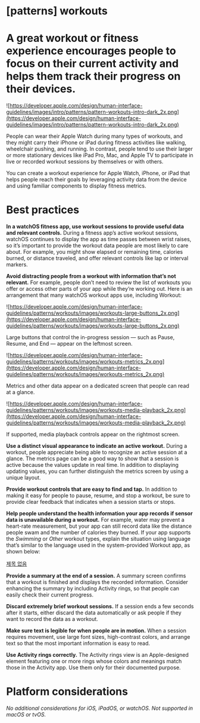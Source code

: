 # **[patterns] workouts**

# A great workout or fitness experience encourages people to focus on their current activity and helps them track their progress on their devices.

![https://developer.apple.com/design/human-interface-guidelines/images/intro/patterns/pattern-workouts-intro-dark_2x.png](https://developer.apple.com/design/human-interface-guidelines/images/intro/patterns/pattern-workouts-intro-dark_2x.png)

People can wear their Apple Watch during many types of workouts, and they might carry their iPhone or iPad during fitness activities like walking, wheelchair pushing, and running. In contrast, people tend to use their larger or more stationary devices like iPad Pro, Mac, and Apple TV to participate in live or recorded workout sessions by themselves or with others.

You can create a workout experience for Apple Watch, iPhone, or iPad that helps people reach their goals by leveraging activity data from the device and using familiar components to display fitness metrics.

# **Best practices**

**In a watchOS fitness app, use workout sessions to provide useful data and relevant controls.** During a fitness app’s active workout sessions, watchOS continues to display the app as time passes between wrist raises, so it’s important to provide the workout data people are most likely to care about. For example, you might show elapsed or remaining time, calories burned, or distance traveled, and offer relevant controls like lap or interval markers.

**Avoid distracting people from a workout with information that’s not relevant.** For example, people don’t need to review the list of workouts you offer or access other parts of your app while they’re working out. Here is an arrangement that many watchOS workout apps use, including Workout:

![https://developer.apple.com/design/human-interface-guidelines/patterns/workouts/images/workouts-large-buttons_2x.png](https://developer.apple.com/design/human-interface-guidelines/patterns/workouts/images/workouts-large-buttons_2x.png)

Large buttons that control the in-progress session — such as Pause, Resume, and End — appear on the leftmost screen.

![https://developer.apple.com/design/human-interface-guidelines/patterns/workouts/images/workouts-metrics_2x.png](https://developer.apple.com/design/human-interface-guidelines/patterns/workouts/images/workouts-metrics_2x.png)

Metrics and other data appear on a dedicated screen that people can read at a glance.

![https://developer.apple.com/design/human-interface-guidelines/patterns/workouts/images/workouts-media-playback_2x.png](https://developer.apple.com/design/human-interface-guidelines/patterns/workouts/images/workouts-media-playback_2x.png)

If supported, media playback controls appear on the rightmost screen.

**Use a distinct visual appearance to indicate an active workout.** During a workout, people appreciate being able to recognize an active session at a glance. The metrics page can be a good way to show that a session is active because the values update in real time. In addition to displaying updating values, you can further distinguish the metrics screen by using a unique layout.

**Provide workout controls that are easy to find and tap.** In addition to making it easy for people to pause, resume, and stop a workout, be sure to provide clear feedback that indicates when a session starts or stops.

**Help people understand the health information your app records if sensor data is unavailable during a workout.** For example, water may prevent a heart-rate measurement, but your app can still record data like the distance people swam and the number of calories they burned. If your app supports the *Swimming* or *Other* workout types, explain the situation using language that’s similar to the language used in the system-provided Workout app, as shown below:

[제목 없음](https://www.notion.so/0abb59676f00496786827a8cc580ed7c)

**Provide a summary at the end of a session.** A summary screen confirms that a workout is finished and displays the recorded information. Consider enhancing the summary by including Activity rings, so that people can easily check their current progress.

**Discard extremely brief workout sessions.** If a session ends a few seconds after it starts, either discard the data automatically or ask people if they want to record the data as a workout.

**Make sure text is legible for when people are in motion.** When a session requires movement, use large font sizes, high-contrast colors, and arrange text so that the most important information is easy to read.

**Use Activity rings correctly.** The Activity rings view is an Apple-designed element featuring one or more rings whose colors and meanings match those in the Activity app. Use them only for their documented purpose.

# **Platform considerations**

*No additional considerations for iOS, iPadOS, or watchOS. Not supported in macOS or tvOS.*